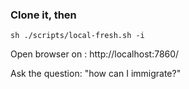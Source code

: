 ### Clone it, then
```
sh ./scripts/local-fresh.sh -i
```
Open browser on : http://localhost:7860/

Ask the question: "how can I immigrate?"